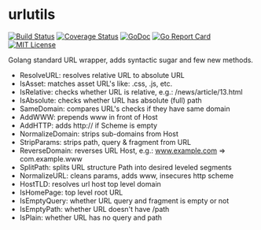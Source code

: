 urlutils
========

[![Build Status](https://travis-ci.org/linkosmos/urlutils.svg?branch=master)](https://travis-ci.org/linkosmos/urlutils)
[![Coverage Status](https://coveralls.io/repos/github/linkosmos/urlutils/badge.svg?branch=master)](https://coveralls.io/github/linkosmos/urlutils?branch=master)
[![GoDoc](http://godoc.org/github.com/linkosmos/urlutils?status.svg)](http://godoc.org/github.com/linkosmos/urlutils)
[![Go Report Card](http://goreportcard.com/badge/linkosmos/urlutils)](http://goreportcard.com/report/linkosmos/urlutils)
[![MIT License](http://img.shields.io/badge/license-MIT-blue.svg)](http://opensource.org/licenses/MIT)

Golang standard URL wrapper, adds syntactic sugar and few new methods.


- ResolveURL: resolves relative URL to absolute URL
- IsAsset: matches asset URL's like: .css, .js, etc.
- IsRelative: checks whether URL is relative, e.g.: /news/article/13.html
- IsAbsolute: checks whether URL has absolute (full) path
- SameDomain: compares URL's checks if they have same domain
- AddWWW: prepends www in front of Host
- AddHTTP: adds http:// if Scheme is empty
- NormalizeDomain: strips sub-domains from Host
- StripParams: strips path, query & fragment from URL
- ReverseDomain: reverses URL Host, e.g.: www.example.com => com.example.www
- SplitPath: splits URL structure Path into desired leveled segments
- NormalizeURL: cleans params, adds www, insecures http scheme
- HostTLD: resolves url host top level domain
- IsHomePage: top level root URL
- IsEmptyQuery: whether URL query and fragment is empty or not
- IsEmptyPath: whether URL doesn't have /path
- IsPlain: whether URL has no query and path

